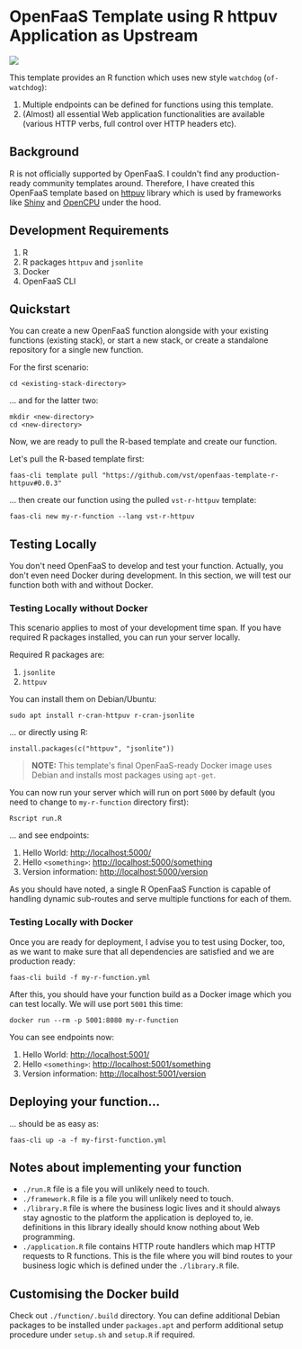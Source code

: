 # OpenFaaS Template using R httpuv Application as Upstream

![](https://img.shields.io/github/v/release/vst/openfaas-template-r-httpuv)

This template provides an R function which uses new style
`watchdog` (`of-watchdog`):

1. Multiple endpoints can be defined for functions using this template.
2. (Almost) all essential Web application functionalities are
   available (various HTTP verbs, full control over HTTP headers etc).

## Background

R is not officially supported by OpenFaaS. I couldn't find any
production-ready community templates around. Therefore, I have created
this OpenFaaS template based on
[httpuv](https://cran.r-project.org/web/packages/httpuv/index.html)
library which is used by frameworks like
[Shiny](https://shiny.rstudio.com/) and
[OpenCPU](https://www.opencpu.org/) under the hood.

## Development Requirements

1. R
2. R packages `httpuv` and `jsonlite`
3. Docker
4. OpenFaaS CLI

## Quickstart

You can create a new OpenFaaS function alongside with your existing
functions (existing stack), or start a new stack, or create a
standalone repository for a single new function.

For the first scenario:

```
cd <existing-stack-directory>
```

... and for the latter two:

```
mkdir <new-directory>
cd <new-directory>
```

Now, we are ready to pull the R-based template and create our
function.

Let's pull the R-based template first:

```
faas-cli template pull "https://github.com/vst/openfaas-template-r-httpuv#0.0.3"
```

... then create our function using the pulled `vst-r-httpuv` template:

```
faas-cli new my-r-function --lang vst-r-httpuv
```

## Testing Locally

You don't need OpenFaaS to develop and test your function. Actually,
you don't even need Docker during development. In this section, we
will test our function both with and without Docker.

### Testing Locally without Docker

This scenario applies to most of your development time span. If you
have required R packages installed, you can run your server locally.

Required R packages are:

1. `jsonlite`
2. `httpuv`

You can install them on Debian/Ubuntu:

```
sudo apt install r-cran-httpuv r-cran-jsonlite
```

... or directly using R:

```
install.packages(c("httpuv", "jsonlite"))
```

> **NOTE:** This template's final OpenFaaS-ready Docker image uses
> Debian and installs most packages using `apt-get`.

You can now run your server which will run on port `5000` by default
(you need to change to `my-r-function` directory first):

```
Rscript run.R
```

... and see endpoints:

1. Hello World: [http://localhost:5000/](http://localhost:5000/)
2. Hello `<something>`: [http://localhost:5000/something](http://localhost:5000/something)
3. Version information: [http://localhost:5000/version](http://localhost:5000/version)

As you should have noted, a single R OpenFaaS Function is capable of
handling dynamic sub-routes and serve multiple functions for each of
them.

### Testing Locally with Docker

Once you are ready for deployment, I advise you to test using Docker,
too, as we want to make sure that all dependencies are satisfied and
we are production ready:

```
faas-cli build -f my-r-function.yml
```

After this, you should have your function build as a Docker image
which you can test locally. We will use port `5001` this time:

```
docker run --rm -p 5001:8080 my-r-function
```

You can see endpoints now:

1. Hello World: [http://localhost:5001/](http://localhost:5001/)
2. Hello `<something>`: [http://localhost:5001/something](http://localhost:5001/something)
3. Version information: [http://localhost:5001/version](http://localhost:5001/version)

## Deploying your function...

... should be as easy as:

```
faas-cli up -a -f my-first-function.yml
```

## Notes about implementing your function

- `./run.R` file is a file you will unlikely need to touch.
- `./framework.R` file is a file you will unlikely need to touch.
- `./library.R` file is where the business logic lives and it should
  always stay agnostic to the platform the application is deployed to,
  ie. definitions in this library ideally should know nothing about
  Web programming.
- `./application.R` file contains HTTP route handlers which map HTTP
  requests to R functions. This is the file where you will bind routes
  to your business logic which is defined under the `./library.R` file.

## Customising the Docker build

Check out `./function/.build` directory. You can define additional
Debian packages to be installed under `packages.apt` and perform
additional setup procedure under `setup.sh` and `setup.R` if required.
